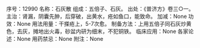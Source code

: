 序号：12990
名称：石灰散
组成：五倍子、石灰。
出处：《普济方》卷三○一。
主治：肾漏，阴囊先肿，后穿破，出黄水，疮如鱼口，能致命。
加减：None
功效：None
用法用量：干搽疮上，5-7次愈。
制备方法：上用五倍子同石灰炒黄色，去灰，摊地出火毒，砂盆内研为细末，不犯铜铁。
临床应用：None
各家论述：None
用药禁忌：None
附注：None
